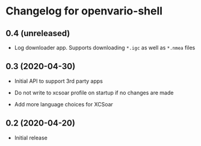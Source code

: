 Changelog for openvario-shell
=============================

0.4 (unreleased)
----------------

- Log downloader app. Supports downloading `*.igc` as well as `*.nmea` files


0.3 (2020-04-30)
----------------

- Initial API to support 3rd party apps

- Do not write to xcsoar profile on startup if no changes are made

- Add more language choices for XCSoar


0.2 (2020-04-20)
----------------

- Initial release
